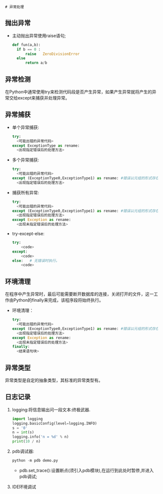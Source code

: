     # 异常处理

## 抛出异常

* 主动抛出异常使用raise语句;
  
  ```python
  def fun(a,b):
    if b == 0 :
        raise   ZeroDivisionError
    else
        return a/b
  ```

## 异常检测

在Python中通常使用try来检测代码段是否产生异常，如果产生异常就将产生的异常交给except来捕获并处理异常。

## 异常捕获

* 单个异常捕获:
  
  ```python
  try:
    <可能出错的异常代码>
  except ExceptionType as rename:
    <出现指定错误后的处理方法>
  ```

* 多个异常捕获:

  ```python
  try:
    <可能出错的异常代码>
  except (ExceptionType0,ExceptionType1) as rename: #错误以元组的形式存在(捕获从左到右的第一个错误)
    <出现指定错误后的处理方法>
  ```

* 捕获所有异常:

  ```python
  try:
    <可能出错的异常代码>
  except (ExceptionType0,ExceptionType1) as rename: #错误以元组的形式存在(捕获从左到右的第一个错误)
    <出现指定错误后的处理方法>
  except Exception as rename:
    <出现未指定错误后的处理方法>
  ```

* try-except-else:

  ```python
  try:
      <code>
  except:
      <code>
  else:   # 无错误时执行。
      <code>
  ```
## 环境清理

在程序中产生异常时，最后可能需要断开数据库的连接，关闭打开的文件，这一工作由Python的finally来完成，该程序段将始终执行。

* 环境清理：

  ```python
  try:
    <可能出错的异常代码>
  except (ExceptionType0,ExceptionType1) as rename: #错误以元组的形式存在(捕获从左到右的第一个错误)
    <出现指定错误后的处理方法>
  except Exception as rename:
    <出现未指定错误后的处理方法>
  finally:
    <结束语句块>
  ```

## 异常类型

异常类型是自定的抽象类型，其标准的异常类型有。

## 日志记录

1. logging:将信息输出问一段文本:终极武器.

    ```python
    import logging
    logging.basicConfig(level=logging.INFO)
    s = '0'
    n = int(s)
    logging.info('n = %d' % n)
    print(10 / n)
    ```

4. pdb调试器:

   ```python
   python -m pdb demo.py
   ```

   * pdb.set_trace():设置断点(须引入pdb模块),在运行到此处时暂停,并进入pdb调试;
5. IDE环境调试